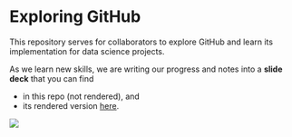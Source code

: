 # Exploring GitHub  
This repository serves for collaborators to explore GitHub and learn its implementation for data science projects.  

As we learn new skills, we are writing our progress and notes into a **slide deck** that you can find  
  - in this repo (not rendered), and 
  - its rendered version [here](https://agronomy.netlify.app/slides/02-learngit/githelp.html#1).  

![](https://y26uq11r8xr1zyp0d3inciqv-wpengine.netdna-ssl.com/wp-content/uploads/2019/10/35-1-1024x597.jpg)

